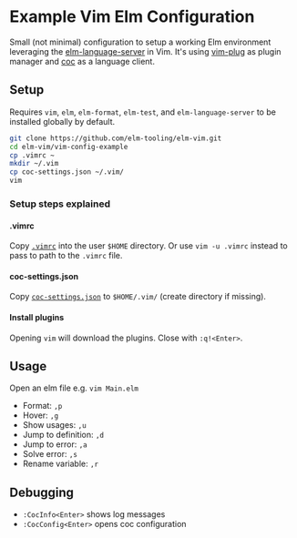 # Example Vim Elm Configuration

Small (not minimal) configuration to setup a working Elm environment leveraging the [elm-language-server](https://github.com/elm-tooling/elm-language-server) in Vim. It's using [vim-plug](https://github.com/junegunn/vim-plug) as plugin manager and [coc](https://github.com/neoclide/coc.nvim) as a language client.

## Setup

Requires `vim`, `elm`, `elm-format`, `elm-test`, and `elm-language-server` to be installed globally by default.

```sh
git clone https://github.com/elm-tooling/elm-vim.git
cd elm-vim/vim-config-example
cp .vimrc ~
mkdir ~/.vim
cp coc-settings.json ~/.vim/
vim
```

### Setup steps explained

#### .vimrc

Copy [`.vimrc`](./.vimrc) into the user `$HOME` directory.
Or use `vim -u .vimrc` instead to pass to path to the `.vimrc` file.

#### coc-settings.json

Copy [`coc-settings.json`](./coc-settings.json) to `$HOME/.vim/` (create directory if missing).

#### Install plugins

Opening `vim` will download the plugins. Close with `:q!<Enter>`.

## Usage

Open an elm file e.g. `vim Main.elm`

* Format: `,p`
* Hover: `,g`
* Show usages: `,u`
* Jump to definition: `,d`
* Jump to error: `,a`
* Solve error: `,s`
* Rename variable: `,r`

## Debugging

* `:CocInfo<Enter>` shows log messages
* `:CocConfig<Enter>` opens coc configuration
